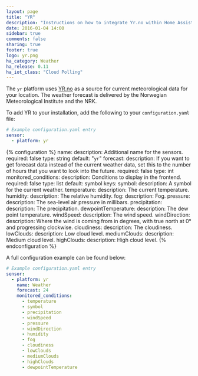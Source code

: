 ```yaml
---
layout: page
title: "YR"
description: "Instructions on how to integrate Yr.no within Home Assistant."
date: 2016-01-04 14:00
sidebar: true
comments: false
sharing: true
footer: true
logo: yr.png
ha_category: Weather
ha_release: 0.11
ha_iot_class: "Cloud Polling"
---
```


The `yr` platform uses [YR.no](http://www.yr.no/) as a source for current meteorological data for your location. The
weather forecast is delivered by the Norwegian Meteorological Institute and the NRK.

To add YR to your installation, add the following to your `configuration.yaml` file:

```yaml
# Example configuration.yaml entry
sensor:
  - platform: yr
```

{% configuration %}
name:
  description: Additional name for the sensors.
  required: false
  type: string
  default: "`yr`"
forecast:
  description: If you want to get forecast data instead of the current weather data, set this to the number of hours that you want to look into the future.
  required: false
  type: int
monitored_conditions:
  description: Conditions to display in the frontend.
  required: false
  type: list
  default: symbol
  keys:
    symbol:
      description: A symbol for the current weather.
    temperature:
      description: The current temperature.
    humidity:
      description: The relative humidity.
    fog:
      description: Fog.
    pressure:
      description: The sea-level air pressure in millibars.
    precipitation:
      description: The precipitation.
    dewpointTemperature:
      description: The dew point temperature.
    windSpeed:
      description: The wind speed.
    windDirection:
      description: Where the wind is coming from in degrees, with true north at 0° and progressing clockwise.
    cloudiness:
      description: The cloudiness.
    lowClouds:
      description: Low cloud level.
    mediumClouds:
      description: Medium cloud level.
    highClouds:
      description: High cloud level.
{% endconfiguration %}

A full configuration example can be found below:

```yaml
# Example configuration.yaml entry
sensor:
  - platform: yr
    name: Weather
    forecast: 24
    monitored_conditions:
      - temperature
      - symbol
      - precipitation
      - windSpeed
      - pressure
      - windDirection
      - humidity
      - fog
      - cloudiness
      - lowClouds
      - mediumClouds
      - highClouds
      - dewpointTemperature
```
